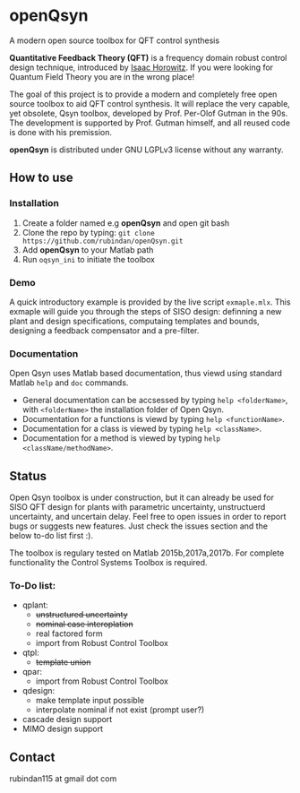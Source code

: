 # openQsyn
A modern open source toolbox for QFT control synthesis

**Quantitative Feedback Theory (QFT)** is a frequency domain robust control
design technique, introduced by [Isaac Horowitz](https://en.wikipedia.org/wiki/Isaac_Horowitz). 
If you were looking for Quantum Field Theory you are in the wrong place!

The goal of this project is to provide a modern and completely free open 
source toolbox to aid QFT control synthesis. It will replace the very 
capable, yet obsolete, Qsyn toolbox, developed by Prof. Per-Olof Gutman in
the 90s. The development is supported by Prof. Gutman himself, and all 
reused code is done with his premission. 

**openQsyn** is distributed under GNU LGPLv3 license without any warranty.


## How to use

### Installation
1. Create a folder named e.g **openQsyn** and open git bash
2. Clone the repo by typing: `git clone https://github.com/rubindan/openQsyn.git`
3. Add  **openQsyn** to your Matlab path
4. Run `oqsyn_ini` to initiate the toolbox

### Demo 
A quick introductory example is provided by the live script `exmaple.mlx`.
This exmaple will guide you through the steps of SISO design: definning a 
new plant and design specifications, computaing templates and bounds, 
designing a feedback compensator and a pre-filter. 

### Documentation
Open Qsyn uses Matlab based documentation, thus viewd using standard Matlab 
`help` and `doc` commands.
- General documentation can be accsessed by typing `help <folderName>`, with 
  `<folderName>` the installation folder of Open Qsyn. 
- Documentation for a functions is viewd by typing `help <functionName>`.
- Documentation for a class is viewed by typing `help <className>`.
- Documentation for a method is viewed by typing `help <className/methodName>`. 

## Status
Open Qsyn toolbox is under construction, 
but it can already be used for SISO QFT design for plants with parametric 
uncertainty, unstructuerd uncertainty, and uncertain delay. 
Feel free to open issues in order to report bugs or suggests new features. 
Just check the issues section and the below to-do list first :). 

The toolbox is regulary tested on Matlab 2015b,2017a,2017b. 
For complete functionality the Control Systems Toolbox is required. 

### To-Do list:
- qplant:
  - ~~unstructured uncertainty~~
  - ~~nominal case interoplation~~ 
  - real factored form 
  - import from Robust Control Toolbox
- qtpl:  
  - ~~template union~~
- qpar:
  - import from Robust Control Toolbox
- qdesign:
  - make template input possible 
  - interpolate nominal if not exist (prompt user?)
- cascade design support
- MIMO design support

## Contact
rubindan115 at gmail dot com
